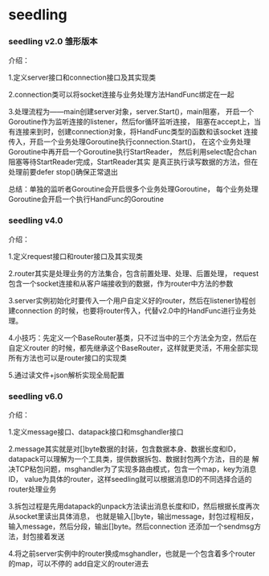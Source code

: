 # seedling

### seedling v2.0 雏形版本
介绍：

1.定义server接口和connection接口及其实现类

2.connection类可以将socket连接与业务处理方法HandFunc绑定在一起

3.处理流程为——main创建server对象，server.Start()，main阻塞，
开启一个Goroutine作为监听连接的listener，然后for循环监听连接，
阻塞在accept上，当有连接来到时，创建connection对象，将HandFunc类型的函数和该socket
连接传入，开启一个业务处理Goroutine执行connection.Start()，
在这个业务处理Goroutine中再开启一个Goroutine执行StartReader，
然后利用select配合chan阻塞等待StartReader完成，StartReader其实
是真正执行读写数据的方法，但在处理前要defer stop()确保正常退出

总结：单独的监听者Goroutine会开启很多个业务处理Goroutine，
每个业务处理Goroutine会开启一个执行HandFunc的Goroutine

### seedling v4.0
介绍：

1.定义request接口和router接口及其实现类

2.router其实是处理业务的方法集合，包含前置处理、处理、后置处理，
request包含一个socket连接和从客户端接收到的数据，作为router中方法的参数

3.server实例初始化时要传入一个用户自定义好的router，然后在listener协程创建connection
的时候，也要将router传入，代替v2.0中的HandFunc进行业务处理。

4.小技巧：先定义一个BaseRouter基类，只不过当中的三个方法全为空，然后在自定义router
的时候，都先继承这个BaseRouter，这样就更灵活，不用全部实现所有方法也可以是router接口的实现类

5.通过读文件+json解析实现全局配置

### seedling v6.0
介绍：

1.定义message接口、datapack接口和msghandler接口

2.message其实就是对[]byte数据的封装，包含数据本身、数据长度和ID，
datapack可以理解为一个工具类，提供数据拆包、数据封包两个方法，目的是
解决TCP粘包问题，msghandler为了实现多路由模式，包含一个map，key为消息ID，
value为具体的router，这样seedling就可以根据消息ID的不同选择合适的router处理业务

3.拆包过程是先用datapack的unpack方法读出消息长度和ID，然后根据长度再次从socket里读出具体消息，
也就是输入[]byte，输出message，封包过程相反，输入message，然后分段，输出[]byte。然后connection
还添加一个sendmsg方法，封包接着发送

4.将之前server实例中的router换成msghandler，也就是一个包含着多个router的map，可以不停的
add自定义的router进去
